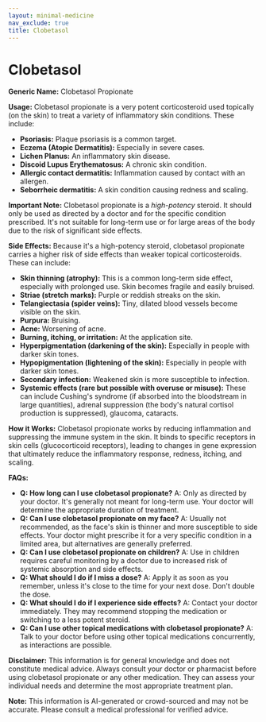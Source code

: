 ```yaml
---
layout: minimal-medicine
nav_exclude: true
title: Clobetasol
---
```


# Clobetasol

**Generic Name:** Clobetasol Propionate

**Usage:** Clobetasol propionate is a very potent corticosteroid used topically (on the skin) to treat a variety of inflammatory skin conditions.  These include:

* **Psoriasis:**  Plaque psoriasis is a common target.
* **Eczema (Atopic Dermatitis):**  Especially in severe cases.
* **Lichen Planus:** An inflammatory skin disease.
* **Discoid Lupus Erythematosus:** A chronic skin condition.
* **Allergic contact dermatitis:** Inflammation caused by contact with an allergen.
* **Seborrheic dermatitis:** A skin condition causing redness and scaling.


**Important Note:**  Clobetasol propionate is a *high-potency* steroid. It should only be used as directed by a doctor and for the specific condition prescribed.  It's not suitable for long-term use or for large areas of the body due to the risk of significant side effects.


**Side Effects:**  Because it's a high-potency steroid, clobetasol propionate carries a higher risk of side effects than weaker topical corticosteroids. These can include:

* **Skin thinning (atrophy):**  This is a common long-term side effect, especially with prolonged use.  Skin becomes fragile and easily bruised.
* **Striae (stretch marks):**  Purple or reddish streaks on the skin.
* **Telangiectasia (spider veins):**  Tiny, dilated blood vessels become visible on the skin.
* **Purpura:**  Bruising.
* **Acne:**  Worsening of acne.
* **Burning, itching, or irritation:**  At the application site.
* **Hyperpigmentation (darkening of the skin):**  Especially in people with darker skin tones.
* **Hypopigmentation (lightening of the skin):**  Especially in people with darker skin tones.
* **Secondary infection:**  Weakened skin is more susceptible to infection.
* **Systemic effects (rare but possible with overuse or misuse):**  These can include Cushing's syndrome (if absorbed into the bloodstream in large quantities), adrenal suppression (the body's natural cortisol production is suppressed), glaucoma, cataracts.


**How it Works:** Clobetasol propionate works by reducing inflammation and suppressing the immune system in the skin. It binds to specific receptors in skin cells (glucocorticoid receptors), leading to changes in gene expression that ultimately reduce the inflammatory response, redness, itching, and scaling.


**FAQs:**

* **Q: How long can I use clobetasol propionate?**  A:  Only as directed by your doctor.  It's generally not meant for long-term use.  Your doctor will determine the appropriate duration of treatment.
* **Q: Can I use clobetasol propionate on my face?** A: Usually not recommended, as the face's skin is thinner and more susceptible to side effects. Your doctor might prescribe it for a very specific condition in a limited area, but alternatives are generally preferred.
* **Q: Can I use clobetasol propionate on children?** A:  Use in children requires careful monitoring by a doctor due to increased risk of systemic absorption and side effects.
* **Q: What should I do if I miss a dose?** A: Apply it as soon as you remember, unless it's close to the time for your next dose.  Don't double the dose.
* **Q: What should I do if I experience side effects?** A: Contact your doctor immediately.  They may recommend stopping the medication or switching to a less potent steroid.
* **Q: Can I use other topical medications with clobetasol propionate?** A:  Talk to your doctor before using other topical medications concurrently, as interactions are possible.


**Disclaimer:** This information is for general knowledge and does not constitute medical advice.  Always consult your doctor or pharmacist before using clobetasol propionate or any other medication.  They can assess your individual needs and determine the most appropriate treatment plan.


**Note:** This information is AI-generated or crowd-sourced and may not be accurate. Please consult a medical professional for verified advice.
